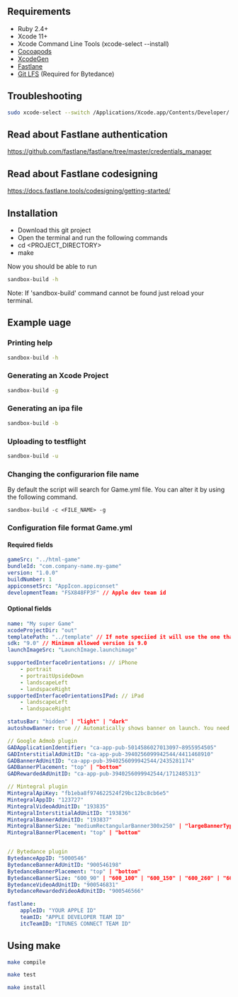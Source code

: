 
## Requirements
- Ruby 2.4+
- Xcode 11+
- Xcode Command Line Tools (xcode-select --install)
- [Cocoapods](https://cocoapods.org/)
- [XcodeGen](https://github.com/yonaskolb/XcodeGen)
- [Fastlane](https://fastlane.tools/)
- [Git LFS](https://git-lfs.github.com/) (Required for Bytedance)

## Troubleshooting
``` sh
sudo xcode-select --switch /Applications/Xcode.app/Contents/Developer/
```

## Read about Fastlane authentication
https://github.com/fastlane/fastlane/tree/master/credentials_manager

## Read about Fastlane codesigning
https://docs.fastlane.tools/codesigning/getting-started/

## Installation
- Download this git project
- Open the terminal and run the following commands
- cd <PROJECT_DIRECTORY>
- make

Now you should be able to run 
``` sh
sandbox-build -h
```
Note: If 'sandbox-build' command cannot be found just reload your terminal.

## Example uage
### Printing help
``` sh
sandbox-build -h
```
### Generating an Xcode Project
``` sh
sandbox-build -g
```

### Generating an ipa file
``` sh
sandbox-build -b
```

### Uploading to testflight
``` sh
sandbox-build -u
```

### Changing the configurarion file name
By default the script will search for Game.yml file. You can alter it by using the following command.
```
sandbox-build -c <FILE_NAME> -g
```

### Configuration file format Game.yml
#### Required fields
```yml
gameSrc: "../html-game"
bundleId: "com.company-name.my-game"
version: "1.0.0" 
buildNumber: 1
appiconsetSrc: "AppIcon.appiconset"
developmentTeam: "FSX848FP3F" // Apple dev team id
```

#### Optional fields
```yml
name: "My super Game"
xcodeProjectDir: "out" 
templatePath: "../template" // If note speciied it will use the one that was installed during "make install" or "make"
sdk: "9.0" // Minimum allowed version is 9.0
launchImageSrc: "LaunchImage.launchimage"

supportedInterfaceOrientations: // iPhone
    - portrait
    - portraitUpsideDown
    - landscapeLeft
    - landspaceRight
supportedInterfaceOrientationsIPad: // iPad
    - landscapeLeft
    - landspaceRight

statusBar: "hidden" | "light" | "dark"
autoshowBanner: true // Automatically shows banner on launch. You need to have only one active ad banner id, otherwise it will use the first it finds.

// Google Admob plugin
GADApplicationIdentifier: "ca-app-pub-5014586027013097~8955954505"
GADInterstitialAdUnitID: "ca-app-pub-3940256099942544/4411468910"
GADBannerAdUnitID: "ca-app-pub-3940256099942544/2435281174"
GADBannerPlacement: "top" | "bottom"
GADRewardedAdUnitID: "ca-app-pub-3940256099942544/1712485313"

// Mintegral plugin
MintegralApiKey: "fb1eba8f974622524f29bc12bc8cb6e5"
MintegralAppID: "123727"
MintegralVideoAdUnitID: "193835"
MintegralInterstitialAdUnitID: "193836"
MintegralBannerAdUnitID: "193837"
MintegralBannerSize: "mediumRectangularBanner300x250" | "largeBannerType320x90" | "smartBannerType" | "standardBannerType320x50"
MintegralBannerPlacement: "top" | "bottom"


// Bytedance plugin
BytedanceAppID: "5000546"
BytedanceBannerAdUnitID: "900546198"
BytedanceBannerPlacement: "top" | "bottom"
BytedanceBannerSize: "600_90" | "600_100" | "600_150" | "600_260" | "600_286" | "600_300" | "600_388" | "600_400"
BytedanceVideoAdUnitID: "900546831"
BytedanceRewardedVideoAdUnitID: "900546566"

fastlane:
    appleID: "YOUR APPLE ID"
    teamID: "APPLE DEVELOPER TEAM ID"
    itcTeamID: "ITUNES CONNECT TEAM ID"
```

## Using make
```sh
make compile
```
```sh
make test
```
```sh
make install
```
